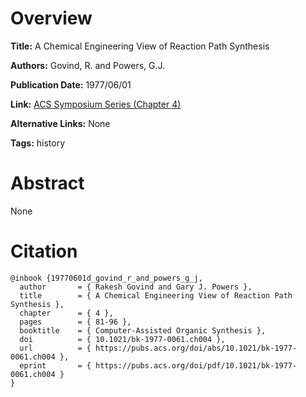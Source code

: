 # Overview
**Title:**
A Chemical Engineering View of Reaction Path Synthesis

**Authors:**
Govind, R. and Powers, G.J.

**Publication Date:**
1977/06/01

**Link:**
[ACS Symposium Series (Chapter 4)](https://pubs.acs.org/doi/10.1021/bk-1977-0061.ch004)

**Alternative Links:**
None

**Tags:**
history


# Abstract
None


# Citation
```
@inbook {19770601d_govind_r_and_powers_g_j,
  author       = { Rakesh Govind and Gary J. Powers },
  title        = { A Chemical Engineering View of Reaction Path Synthesis },
  chapter      = { 4 },
  pages        = { 81-96 },
  booktitle    = { Computer-Assisted Organic Synthesis },
  doi          = { 10.1021/bk-1977-0061.ch004 },
  url          = { https://pubs.acs.org/doi/abs/10.1021/bk-1977-0061.ch004 },
  eprint       = { https://pubs.acs.org/doi/pdf/10.1021/bk-1977-0061.ch004 }
}
```
